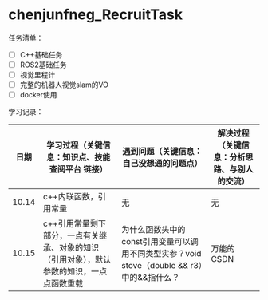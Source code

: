 # chenjunfneg_RecruitTask
任务清单：
- [ ] C++基础任务
- [ ] ROS2基础任务
- [ ] 视觉里程计
- [ ] 完整的机器人视觉slam的VO
- [ ] docker使用

学习记录：

| 日期| 学习过程（关键信息：知识点、技能 查阅平台 链接）| 遇到问题（关键信息：自己没想通的问题点）|解决过程（关键信息：分析思路、与别人的交流）|
|--------|--------------------------------------------------------|--------------------------------------------------------|--------------------------------------------------------|
|10.14|c++内联函数，引用常量|无|无|
|10.15|c++引用常量剩下部分，一点有关继承、对象的知识（引用对象），默认参数的知识，一点点函数重载|为什么函数头中的const引用变量可以调用不同类型实参？void stove（double && r3）中的&&指什么？|万能的CSDN|


